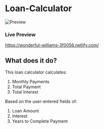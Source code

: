 # Loan-Calculator
![Preview](https://i.gyazo.com/e391c96fd9a333a4fde0dddd63092e17.png)

### Live Preview
https://wonderful-williams-3f0056.netlify.com/

## What does it do?
This loan calculator calculates:
1. Monthly Payments
2. Total Payment
3. Total Interest

Based on the user-entered fields of:
1. Loan Amount
2. Interest
3. Years to Complete Payment

